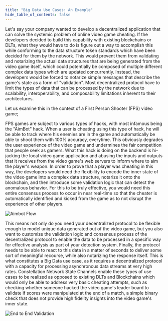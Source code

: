 ```yaml
---
title: "Big Data Use Cases: An Example"
hide_table_of_contents: false
---
```


<head>
    <title> Big Data Use Cases: An Example
</title>
    <meta 
      name="description"
      content="Lorem ipsum"
  />
    </head>

<intro-end />

Let's say your company wanted to develop a decentralized application that can solve the systemic problem of online video game cheating.
If the developers decided to build this capability with existing blockchains or DLTs, what they would have to do is figure out a way to
accomplish this while conforming to the data structure token standards which have been decided for them by the network. 
This would prevent them from validating and notarizing the actual data structures that are being generated from the video game itself,
which could potentially be composed of multiple different complex data types which are updated concurrently. Instead, the developers 
would be forced to notarize simple messages that describe the game's state as a form of "validation". Most decentralized protocol have 
to limit the types of data that can be processed by the network due to scalability, interoperability, and composability limitations
inherent to their architectures.

Let us examine this in the context of a First Person Shooter (FPS) video game;

FPS games are subject to various types of hacks, with most infamous being the "AimBot" hack. When a user is 
cheating using this type of hack, he will be able to track where his enemies are in the game and automatically be able to shoot them 
with 100% accuracy, everytime. This obviously degrades the user experience of the video game and undermines the fair competition that
people seek as gamers. What this hack is doing on the backend is hi-jacking the local video game application and abusing the
inputs and outputs that it receives from the video game's web servers to inform where to aim the player's weapon. In order to prove that
a player was cheating in this way, the developers would need the flexibility to encode the inner state of the video game into a complex 
data structure, notarize it onto the blockchain, and then introduce some validation logic that can detect the anomalous behavior. 
For this to be truly effective, you would need this entire consensus process to occur in near real-time so that the cheater is
automatically identified and kicked from the game as to not disrupt the experience of other players.

![Aimbot Flow](/img/coreconcepts/aimbotexample.png)

This means not only do you need your decentralized protocol to be flexible enough to model unique data generated out of the
video game, but you also want to customize the validation logic and consensus process of the decentralized protocol to enable 
the data to be processed in a specific way for effective analysis as part of your detection system. Finally, the protocol needs
to be able to react to this data in a matter of seconds to deliver some sort of meaningful recourse, while also notarizing the
response itself. This is what constitutes a Big Data use case, as it requires a decentralized protocol with a capacity for processing 
asynchronous data streams at very high rates. Constellation Network State Channels enable these types of use cases to be realized as
opposed to existing DLTs and Blockchains which would only be able to address very basic cheating attempts, such as checking whether 
someone hacked the video game's leader board to validate if scores were manipulated at the end of a match, a simple binary check that
does not provide high fidelity insights into the video game's inner state.

![End to End Validation](/img/coreconcepts/pipeline.jpeg)

